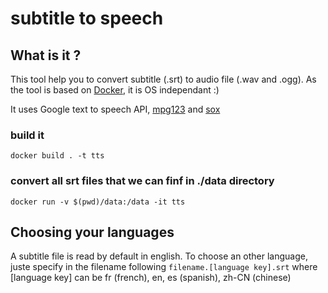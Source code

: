 # subtitle to speech

## What is it ?

This tool help you to convert subtitle (.srt) to audio file (.wav and .ogg). As the tool is based on [Docker](https://www.docker.com/what-docker), it is OS independant :)

It uses Google text to speech API, [mpg123](https://www.mpg123.de/) and [sox](http://sox.sourceforge.net/sox.html)

### build it

```
docker build . -t tts
```

### convert all srt files that we can finf in ./data directory

```
docker run -v $(pwd)/data:/data -it tts
```

## Choosing your languages

A subtitle file is read by default in english. To choose an other language, juste specify in the filename following `filename.[language key].srt` where [language key] can be fr (french), en, es (spanish), zh-CN (chinese)
